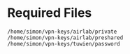 # Required Files
```
/home/simon/vpn-keys/airlab/private
/home/simon/vpn-keys/airlab/preshared
/home/simon/vpn-keys/tuwien/password
```